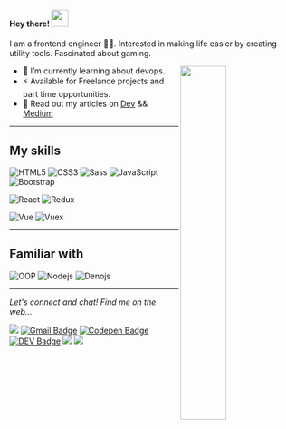 <h4> Hey there! <img src="https://raw.githubusercontent.com/verma-anushka/verma-anushka/master/gifs/wave.gif" width="30px"></h4>

I am a frontend engineer 👨‍💻. Interested in making life easier by creating utility tools. Fascinated about gaming.

<img align="right" width="40%" src="https://res.cloudinary.com/hegeryfiles/image/upload/v1603786815/undraw_Freelancer_re_irh4.png" />

- 🌱 I’m currently learning about devops.
- ⚡  Available for Freelance projects and part time opportunities.
- 💬 Read out my articles on [Dev](https://dev.to/ahmedelhegery) && [Medium](https://medium.com/@ahmed.3laa.2020)

---

## My skills
![HTML5](https://img.shields.io/badge/-HTML5-%23E44D27?style=flat-square&logo=html5&logoColor=ffffff)
![CSS3](https://img.shields.io/badge/-CSS3-%231572B6?style=flat-square&logo=css3)
![Sass](https://img.shields.io/badge/-Sass-%23CC6699?style=flat-square&logo=sass&logoColor=ffffff)
![JavaScript](https://img.shields.io/badge/-JavaScript-black?style=flat-square&logo=javascript)
![Bootstrap](https://img.shields.io/badge/-Bootstrap-563D7C?style=flat-square&logo=bootstrap)

![React](https://img.shields.io/badge/-React-%23282C34?style=flat-square&logo=react)
![Redux](https://img.shields.io/badge/-Redux-%23282C34?style=flat-square&logo=redux.js)

![Vue](https://img.shields.io/badge/-Vue-%23282C34?style=flat-square&logo=vue.js)
![Vuex](https://img.shields.io/badge/-Vuex-%23282C34?style=flat-square&logo=vue.js)

---

## Familiar with
![OOP](https://img.shields.io/badge/-OOP-black?style=flat-square&logo=OOP)
![Nodejs](https://img.shields.io/badge/-Nodejs-black?style=flat-square&logo=Node.js)
![Denojs](https://img.shields.io/badge/-Denojs-black?style=flat-square&logo=Deno.js)

---

<p>
 <i>Let's connect and chat! Find me on the web...</i>
 
[<img src="https://img.shields.io/badge/linkedin-%230077B5.svg?&style=for-the-badge&logo=linkedin&logoColor=white">](https://www.linkedin.com/in/ahmed-elhegery/)
[![Gmail Badge](https://img.shields.io/badge/-AhmedHegery-c14438?style=flat-square&logo=Gmail&logoColor=white&link=mailto:v.ahmed.3laa.2020@gmail.com)](mailto:v.ahmed.3laa.2020@gmail.com)
[![Codepen Badge](https://img.shields.io/badge/-@AhmedHegery-black?style=flat&logo=Codepen&logoColor=white&link=https://codepen.io/AhmedHegery/)](https://codepen.io/AhmedHegery/) 
[![DEV Badge](https://img.shields.io/badge/-ahmedelhegery-0A0A0A?style=flat&logo=dev.to&logoColor=white)](https://dev.to/ahmedelhegery)
[<img src="https://img.shields.io/badge/medium-grey.svg?&style=for-the-badge&logo=medium&logoColor=white">](https://medium.com/@ahmed.3laa.2020)
[<img src="https://img.shields.io/badge/facebook-%231877F2.svg?&style=for-the-badge&logo=facebook&logoColor=white">](https://www.facebook.com/AhmedelHegery)


